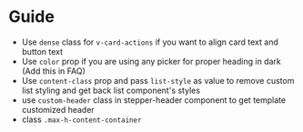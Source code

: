 # Guide

- Use `dense` class for `v-card-actions` if you want to align card text and button text
- Use `color` prop if you are using any picker for proper heading in dark (Add this in FAQ)
- Use `content-class` prop and pass `list-style` as value to remove custom list styling and get back list component's styles
- use `custom-header` class in stepper-header component to get template customized header
- class `.max-h-content-container`

<!-- - use [commit](https://github.com/themeselection/oxify-vuejs-admin-template/commit/4e6b1114c50493e59025bd4010ea8cadf110ca8c) to get bare minimum left sidebar content layout -->
